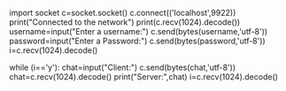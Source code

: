 import socket
c=socket.socket()
c.connect(('localhost',9922))
print("Connected to the network")
print(c.recv(1024).decode())
username=input("Enter a username:")
c.send(bytes(username,'utf-8'))
password=input("Enter a Password:")
c.send(bytes(password,'utf-8'))
i=c.recv(1024).decode()

while (i=='y'):
 chat=input("Client:") 
 c.send(bytes(chat,'utf-8'))
 chat=c.recv(1024).decode()
 print("Server:",chat)
 i=c.recv(1024).decode()


